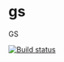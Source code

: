# gs
GS

[![Build status](https://ci.appveyor.com/api/projects/status/tlimhlxumjrcjj3r?svg=true)](https://ci.appveyor.com/project/olivif/gs)
